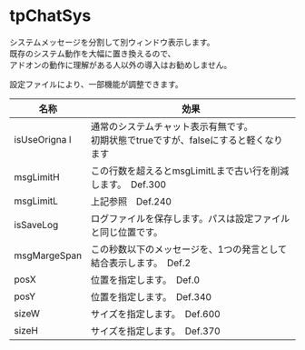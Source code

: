 # tpChatSys
システムメッセージを分割して別ウィンドウ表示します。  
既存のシステム動作を大幅に置き換えるので、  
アドオンの動作に理解がある人以外の導入はお勧めしません。

設定ファイルにより、一部機能が調整できます。

| 名称 | 効果 |
| ---- | ---- |
| isUseOrigna	l | 通常のシステムチャット表示有無です。<br>初期状態でtrueですが、falseにすると軽くなります	 |
| msgLimitH	 | この行数を超えるとmsgLimitLまで古い行を削減します。　Def.300	 |
| msgLimitL	 | 上記参照　Def.240	 |
| isSaveLog	 | ログファイルを保存します。パスは設定ファイルと同じ位置です。	 |
| msgMargeSpan	 | この秒数以下のメッセージを、1つの発言として結合表示します。　Def.2	 |
| posX	 | 位置を指定します。　Def.0	 |
| posY	 | 位置を指定します。　Def.340	 |
| sizeW	 | サイズを指定します。　Def.600	 |
| sizeH	 | サイズを指定します。　Def.370	 |




